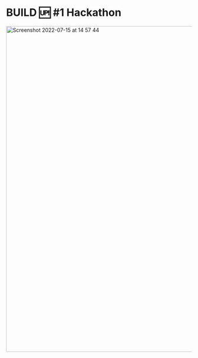 # BUILD 🆙 #1 Hackathon

<img width="885" alt="Screenshot 2022-07-15 at 14 57 44" src="https://user-images.githubusercontent.com/232662/179227555-3cfabe20-a943-4d5e-a815-53a9b02ead5f.png">

